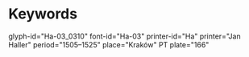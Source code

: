 # Keywords
glyph-id="Ha-03_0310"
font-id="Ha-03"
printer-id="Ha"
printer="Jan Haller"
period="1505–1525"
place="Kraków"
PT plate="166"
